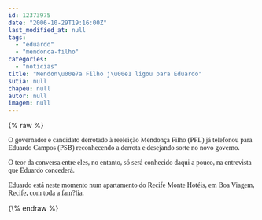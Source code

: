 ```yaml
---
id: 12373975
date: "2006-10-29T19:16:00Z"
last_modified_at: null
tags:
  - "eduardo"
  - "mendonca-filho"
categories:
  - "noticias"
title: "Mendon\u00e7a Filho j\u00e1 ligou para Eduardo"
sutia: null
chapeu: null
autor: null
imagem: null
---
```

{\% raw %}
<p><P><FONT face=Verdana>O governador e candidato derrotado à reeleição Mendonça Filho (PFL) já telefonou para Eduardo Campos (PSB) reconhecendo a derrota e desejando sorte no novo governo.</FONT></P></p>
<p><P><FONT face=Verdana>O teor da conversa entre eles, no entanto, só será conhecido daqui a pouco, na entrevista que Eduardo concederá.</FONT></P></p>
<p><P><FONT face=Verdana>Eduardo está neste momento num apartamento do Recife Monte Hotéis, em Boa Viagem, Recife, com toda a fam?lia.</FONT></P> </p>
{\% endraw %}